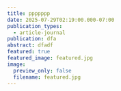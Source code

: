 ```yaml
---
title: ppppppp
date: 2025-07-29T02:19:00.000-07:00
publication_types:
  - article-journal
publication: dfa
abstract: dfadf
featured: true
featured_image: featured.jpg
image:
  preview_only: false
  filename: featured.jpg
---
```

